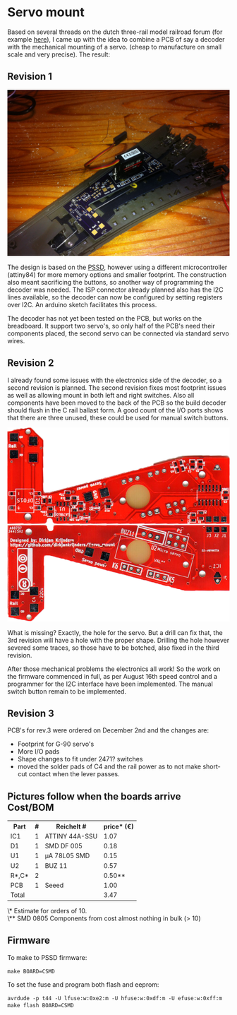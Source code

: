 Servo mount
===========

Based on several threads on the dutch three-rail model railroad forum (for example [here](http://forum.3rail.nl/index.php?topic=36707.msg814683#msg814683)), I came up with the idea to combine a PCB of say a decoder with the mechanical mounting of a servo. (cheap to manufacture on small scale and very precise). The result:

Revision 1
----------
![First servo mounted!](media/IMG_0815.JPG)

The design is based on the [PSSD](https://github.com/dirkjankrijnders/PSSD), however using a different microcontroller (attiny84) for more memory options and smaller footprint. The construction also meant sacrificing the buttons, so another way of programming the decoder was needed. The ISP connector already planned also has the I2C lines available, so the decoder can now be configured by setting registers over I2C. An arduino sketch facilitates this process.

The decoder has not yet been tested on the PCB, but works on the breadboard. It support two servo's, so only half of the PCB's need their components placed, the second servo can be connected via standard servo wires.

Revision 2
----------
I already found some issues with the electronics side of the decoder, so a second revision is planned. The second revision fixes most footprint issues as well as allowing mount in both left and right switches. Also all components have been moved to the back of the PCB so the build decoder should flush in the C rail ballast form. A good count of the I/O ports shows that there are three unused, these could be used for manual switch buttons.

![Second revision boards](media/Componentside.png)
![](media/Servoside.png)

What is missing? Exactly, the hole for the servo. But a drill can fix that, the 3rd revision will have a hole with the proper shape. Drilling the hole however severed some traces, so those have to be botched, also fixed in the third revision.

After those mechanical problems the electronics all work! So the work on the firmware commenced in full, as per August 16th speed control and a programmer for the I2C interface have been implemented. The manual switch button remain to be implemented.

Revision 3
----------
PCB's for rev.3 were ordered on December 2nd and the changes are:
- Footprint for G-90 servo's
- More I/O pads
- Shape changes to fit under 2471? switches
- moved the solder pads of C4 and the rail power as to not make short-cut contact when the lever passes.

Pictures follow when the boards arrive
Cost/BOM
--------

<table>
<tr>
<th>Part</th><th>#</th><th>Reichelt #</th><th>price* (€)</th>
</tr>
<tr><td>IC1</td><td>1</td><td>ATTINY 44A-SSU</td><td>1.07</td></tr>
<tr><td>D1</td><td>1</td><td>SMD DF 005</td><td>0.18</td></tr>
<tr><td>U1</td><td>1</td><td>µA 78L05 SMD</td><td>0.15</td></tr>
<tr><td>U2</td><td>1</td><td>BUZ 11</td><td>0.57</td></tr>
<tr><td>R*,C*</td><td>2</td><td></td><td>0.50**</td></tr>
<tr><td>PCB</td><td>1</td><td>Seeed</td><td>1.00</td></tr>
<tr><td colspan=3>Total</td><td>3.47</td></tr>
</table>
\* Estimate for orders of 10.<br/>
\** SMD 0805 Components from cost almost nothing in bulk (&gt; 10)

Firmware
--------
To make to PSSD firmware:

	make BOARD=CSMD

To set the fuse and program both flash and eeprom:

	avrdude -p t44 -U lfuse:w:0xe2:m -U hfuse:w:0xdf:m -U efuse:w:0xff:m
	make flash BOARD=CSMD
